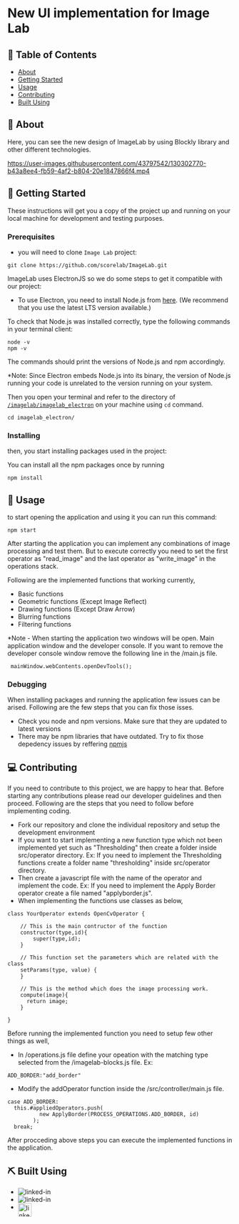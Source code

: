 # New UI implementation for Image Lab

## 📝 Table of Contents

- [About](#about)
- [Getting Started](#getting_started)
- [Usage](#usage)
- [Contributing](#contributing)
- [Built Using](#built_using)

## 🧐 About <a name = "about"></a>

Here, you can see the new design of ImageLab by using Blockly library and other different technologies.

https://user-images.githubusercontent.com/43797542/130302770-b43a8ee4-fb59-4af2-b804-20e1847866f4.mp4

## 🏁 Getting Started <a name = "getting_started"></a>

These instructions will get you a copy of the project up and running on your local machine for development and testing purposes.

### Prerequisites

- you will need to clone `Image Lab` project:

```
git clone https://github.com/scorelab/ImageLab.git
```

ImageLab uses ElectronJS so we do some steps to get it compatible with our project:

- To use Electron, you need to install Node.js from [here](https://nodejs.org/en/download/). (We recommend that you use the latest LTS version available.)

To check that Node.js was installed correctly, type the following commands in your terminal client:

```
node -v
npm -v
```

The commands should print the versions of Node.js and npm accordingly.

\*Note: Since Electron embeds Node.js into its binary, the version of Node.js running your code is unrelated to the version running on your system.

Then you open your terminal and refer to the directory of [`/imagelab/imagelab_electron`](https://github.com/kaveeshadinamidu/imagelab/tree/master/imagelab_electron) on your machine using `cd` command.

```
cd imagelab_electron/
```

### Installing

then, you start installing packages used in the project:

You can install all the npm packages once by running

```
npm install
```

## 🎈 Usage <a name="usage"></a>

to start opening the application and using it you can run this command:

```
npm start
```

After starting the application you can implement any combinations of image processing and
test them. But to execute correctly you need to set the first operator as "read_image" and
the last operator as "write_image" in the operations stack.

Following are the implemented functions that working currently,

- Basic functions
- Geometric functions (Except Image Reflect)
- Drawing functions (Except Draw Arrow)
- Blurring functions
- Filtering functions

\*Note - When starting the application two windows will be open. Main application window and the developer console. If you want to remove the developer console window remove the following line in the /main.js file.

```
 mainWindow.webContents.openDevTools();
```

### Debugging

When installing packages and running the application few issues can be arised. Following are the few steps that you can fix those isses.

- Check you node and npm versions. Make sure that they are updated to latest versions
- There may be npm libraries that have outdated. Try to fix those depedency issues by reffering [npmjs](https://www.npmjs.com)

## 💻 Contributing <a name = "contributing"></a>

If you need to contribute to this project, we are happy to hear that. Before starting any contributions please read our developer guidelines and then proceed. Following are the steps that you need to follow before implementing coding.

- Fork our repository and clone the individual repository and setup the development environment
- If you want to start implementing a new function type which not been implemented yet such as
  "Thresholding" then create a folder inside src/operator directory.
  Ex: If you need to implement the Thresholding functions create a folder name "thresholding" inside src/operator directory.
- Then create a javascript file with the name of the operator and implement the code.
  Ex: If you need to implement the Apply Border operator create a file named "applyborder.js".
- When implementing the functions use classes as below,

```
class YourOperator extends OpenCvOperator {

    // This is the main contructor of the function
    constructor(type,id){
        super(type,id);
    }

    // This function set the parameters which are related with the class
    setParams(type, value) {
    }

    // This is the method which does the image processing work.
    compute(image){
      return image;
    }

}

```

Before running the implemented function you need to setup few other things as well,

- In /operations.js file define your opeation with the matching type selected from the /imagelab-blocks.js file.
  Ex:

```
ADD_BORDER:"add_border"
```

- Modify the addOperator function inside the /src/controller/main.js file.

```
case ADD_BORDER:
  this.#appliedOperators.push(
          new ApplyBorder(PROCESS_OPERATIONS.ADD_BORDER, id)
        );
  break;
```

After procceding above steps you can execute the implemented functions in the application.

## ⛏️ Built Using <a name = "built_using"></a>

- [<img align="left" alt="linked-in" src="https://img.shields.io/badge/Electron-191970?style=for-the-badge&logo=Electron&logoColor=white" />](https://www.electronjs.org/)
- [<img align="left" alt="linked-in" src="https://img.shields.io/badge/NPM-%23000000.svg?style=for-the-badge&logo=npm&logoColor=white" />](https://www.npmjs.com/)
- [<img align="left" alt="linked-in" src="https://developers.google.com/blockly/images/logos/logo_standard.svg" height= "30" />](https://developers.google.com/blockly)
